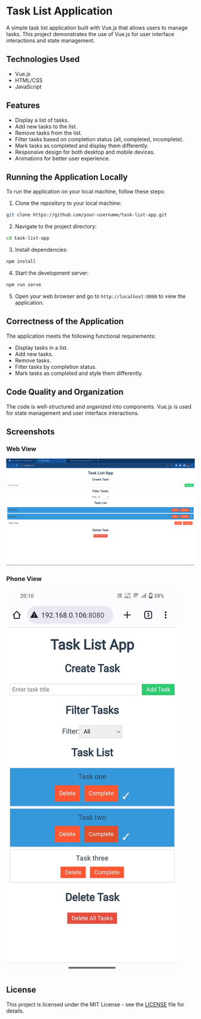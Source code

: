 # Task List Application

A simple task list application built with Vue.js that allows users to manage tasks. This project demonstrates the use of Vue.js for user interface interactions and state management.

## Technologies Used

- Vue.js
- HTML/CSS
- JavaScript

## Features

- Display a list of tasks.
- Add new tasks to the list.
- Remove tasks from the list.
- Filter tasks based on completion status (all, completed, incomplete).
- Mark tasks as completed and display them differently.
- Responsive design for both desktop and mobile devices.
- Animations for better user experience.

## Running the Application Locally

To run the application on your local machine, follow these steps:

1. Clone the repository to your local machine:

```bash
git clone https://github.com/your-username/task-list-app.git
```

2. Navigate to the project directory:

```bash
cd task-list-app
```

3. Install dependencies:

```bash
npm install
```

4. Start the development server:

```bash
npm run serve
```

5. Open your web browser and go to `http://localhost:8080` to view the application.

## Correctness of the Application

The application meets the following functional requirements:

- Display tasks in a list.
- Add new tasks.
- Remove tasks.
- Filter tasks by completion status.
- Mark tasks as completed and style them differently.

## Code Quality and Organization

The code is well-structured and organized into components. Vue.js is used for state management and user interface interactions.

## Screenshots

### Web View

![Web View](screenshot/web.png)

### Phone View

![Phone View](screenshot/phone.jpg)

## License

This project is licensed under the MIT License - see the [LICENSE](LICENSE) file for details.
